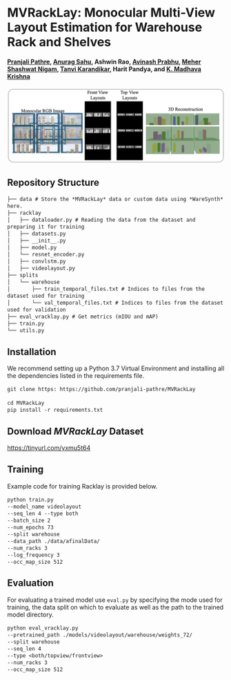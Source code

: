 
# MVRackLay: Monocular Multi-View Layout Estimation for Warehouse Rack and Shelves


#### [Pranjali Pathre](https://github.com/pranjali-pathre/), [Anurag Sahu](https://anuragsahu.github.io/), Ashwin Rao, [Avinash Prabhu](https://avinash2468.github.io/), [Meher Shashwat Nigam](https://github.com/ShashwatNigam99), [Tanvi Karandikar](https://tanvi141.github.io/), Harit Pandya, and [K. Madhava Krishna](http://robotics.iiit.ac.in)

<!-- ####  [Video]( https://youtu.be/1hdl3W-MlXo) -->
<!-- [Paper](https://arxiv.org/abs/2002.08394) -->
<!-- #### Accepted to [WACV 2020](http://wacv20.wacv.net/) -->

<p align="center">
    <img src="assets/Teaser.png" />
</p>

## Repository Structure

```
├── data # Store the *MVRackLay* data or custom data using *WareSynth* here.
├── racklay
│   ├── dataloader.py # Reading the data from the dataset and preparing it for training
│   ├── datasets.py
│   ├── __init__.py
│   ├── model.py
│   └── resnet_encoder.py 
│   ├── convlstm.py
│   ├── videolayout.py
├── splits
│   └── warehouse
│       ├── train_temporal_files.txt # Indices to files from the dataset used for training
│       └── val_temporal_files.txt # Indices to files from the dataset used for validation
├── eval_vracklay.py # Get metrics (mIOU and mAP) 
├── train.py
└── utils.py 
```



## Installation

We recommend setting up a Python 3.7 Virtual Environment and installing all the dependencies listed in the requirements file. 

```
git clone https: https://github.com/pranjali-pathre/MVRackLay

cd MVRackLay
pip install -r requirements.txt
```

## Download *MVRackLay* Dataset

https://tinyurl.com/yxmu5t64

## Training

Example code for training Racklay is provided below.

```
python train.py 
--model_name videolayout 
--seq_len 4 --type both 
--batch_size 2 
--num_epochs 73 
--split warehouse 
--data_path ./data/afinalData/ 
--num_racks 3 
--log_frequency 3 
--occ_map_size 512

```

## Evaluation

For evaluating a trained model use `eval.py` by specifying the mode used for training, the data split on which to evaluate as well as the path to the trained model directory. 

```
python eval_vracklay.py  
--pretrained_path ./models/videolayout/warehouse/weights_72/ 
--split warehouse 
--seq_len 4 
--type <both/topview/frontview>
--num_racks 3 
--occ_map_size 512

```
